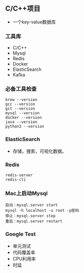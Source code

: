 ## C/C++项目
- 一个key-value数据库
### 工具库
- C/C++
- Mysql
- Redis
- Docker
- ElasticSearch
- Kafka
### 必备工具检查
```shell
brew --version
gcc --version
git --version
mysql --version
docker --version
java --version
python3 --version
```
### ElasticSearch
- 存储，搜索，可视化数据。
### Redis
```shell
redis-server
redis-cli
```
### Mac上启动Mysql
```
启动：mysql.server start
mysql -h localhost -u root -p密码
停止：mysql.server stop 
重启：mysql.server restart
```
### Google Test
- 单元测试
- 代码覆盖率
- CPU利用率
- 时延


